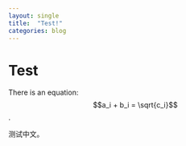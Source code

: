 ```yaml
---
layout: single
title:  "Test!"
categories: blog 
---
```


# Test

There is an equation: $$a_i + b_i = \sqrt{c_i}$$.

测试中文。
